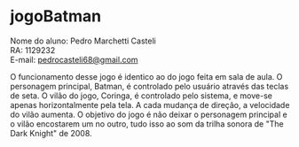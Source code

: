 # jogoBatman

Nome do aluno: Pedro Marchetti Casteli<br/>
RA: 1129232<br/>
E-mail: pedrocasteli68@gmail.com<br/>

O funcionamento desse jogo é identico ao do jogo feita em sala de aula. O personagem principal, Batman, é controlado pelo usuário através das teclas de seta. O vilão do jogo, Coringa, é controlado pelo sistema, e move-se apenas horizontalmente pela tela. A cada mudança de direção, a velocidade do vilão aumenta. O objetivo do jogo é não deixar o personagem principal e o vilão encostarem um no outro, tudo isso ao som da trilha sonora de "The Dark Knight" de 2008.
